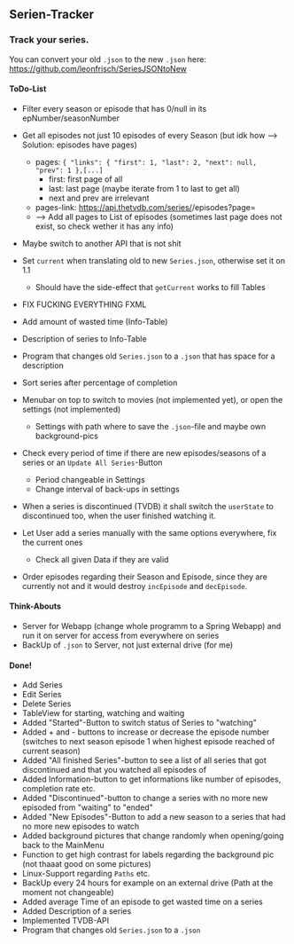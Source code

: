 ## Serien-Tracker

### Track your series.

You can convert your old `.json` to the new `.json` here: https://github.com/leonfrisch/SeriesJSONtoNew

#### ToDo-List

* Filter every season or episode that has 0/null in its epNumber/seasonNumber
* Get all episodes not just 10 episodes of every Season (but idk how --> Solution: episodes have pages)
    * pages: 
    `{
        "links": {
        "first": 1,
        "last": 2,
        "next": null,
        "prev": 1
    },[...]`
        * first: first page of all
        * last: last page (maybe iterate from 1 to last to get all)
        * next and prev are irrelevant
    * pages-link: https://api.thetvdb.com/series/<id>/episodes?page=<page>
    * --> Add all pages to List of episodes (sometimes last page does not exist, so check wether it has any info)
* Maybe switch to another API that is not shit
* Set `current` when translating old to new `Series.json`, otherwise set it on 1.1
    * Should have the side-effect that `getCurrent` works to fill Tables
    
* FIX FUCKING EVERYTHING FXML

* Add amount of wasted time (Info-Table)
* Description of series to Info-Table
* Program that changes old `Series.json` to a `.json` that has space for a description
* Sort series after percentage of completion
* Menubar on top to switch to movies (not implemented yet), or open the settings (not implemented)
    * Settings with path where to save the `.json`-file and maybe own background-pics
* Check every period of time if there are new episodes/seasons of a series or an `Update All Series`-Button
    * Period changeable in Settings
    * Change interval of back-ups in settings  
* When a series is discontinued (TVDB) it shall switch the `userState` to discontinued too, when the user finished watching it.
* Let User add a series manually with the same options everywhere, fix the current ones
    * Check all given Data if they are valid
* Order episodes regarding their Season and Episode, since they are currently not and it would destroy `incEpisode` and `decEpisode`.

#### Think-Abouts

* Server for Webapp (change whole programm to a Spring Webapp) and run it on server for access from everywhere on series
* BackUp of `.json` to Server, not just external drive (for me)

#### Done!

* Add Series
* Edit Series
* Delete Series
* TableView for starting, watching and waiting
* Added "Started"-Button to switch status of Series to "watching"
* Added + and - buttons to increase or decrease the episode number (switches to next season episode 1 when highest episode reached of current season)
* Added "All finished Series"-button to see a list of all series that got discontinued and that you watched all episodes of
* Added Information-button to get informations like number of episodes, completion rate etc.
* Added "Discontinued"-button to change a series with no more new episoded from "waiting" to "ended"
* Added "New Episodes"-Button to add a new season to a series that had no more new episodes to watch
* Added background pictures that change randomly when opening/going back to the MainMenu
* Function to get high contrast for labels regarding the background pic (not thaaat good on some pictures)
* Linux-Support regarding `Paths` etc.
* BackUp every 24 hours for example on an external drive (Path at the moment not changeable)
* Added average Time of an episode to get wasted time on a series
* Added Description of a series
* Implemented TVDB-API
* Program that changes old `Series.json` to a `.json`